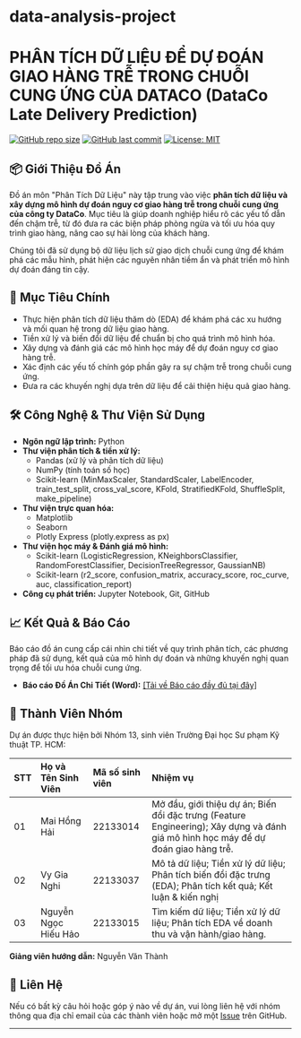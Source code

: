 # data-analysis-project
# PHÂN TÍCH DỮ LIỆU ĐỂ DỰ ĐOÁN GIAO HÀNG TRỄ TRONG CHUỖI CUNG ỨNG CỦA DATACO (DataCo Late Delivery Prediction)

[![GitHub repo size](https://img.shields.io/github/repo-size/maihonghai2004/data-analysis-project?style=for-the-badge)](https://github.com/maihonghai2004/data-analysis-project)
[![GitHub last commit](https://img.shields.io/github/last-commit/maihonghai2004/data-analysis-project?style=for-the-badge)](https://github.com/maihonghai2004/data-analysis-project/commits/main)
[![License: MIT](https://img.shields.io/badge/License-MIT-yellow.svg?style=for-the-badge)](https://opensource.org/licenses/MIT)

## 📦 Giới Thiệu Đồ Án

Đồ án môn "Phân Tích Dữ Liệu" này tập trung vào việc **phân tích dữ liệu và xây dựng mô hình dự đoán nguy cơ giao hàng trễ trong chuỗi cung ứng của công ty DataCo**. Mục tiêu là giúp doanh nghiệp hiểu rõ các yếu tố dẫn đến chậm trễ, từ đó đưa ra các biện pháp phòng ngừa và tối ưu hóa quy trình giao hàng, nâng cao sự hài lòng của khách hàng.

Chúng tôi đã sử dụng bộ dữ liệu lịch sử giao dịch chuỗi cung ứng để khám phá các mẫu hình, phát hiện các nguyên nhân tiềm ẩn và phát triển mô hình dự đoán đáng tin cậy.

## 🎯 Mục Tiêu Chính

* Thực hiện phân tích dữ liệu thăm dò (EDA) để khám phá các xu hướng và mối quan hệ trong dữ liệu giao hàng.
* Tiền xử lý và biến đổi dữ liệu để chuẩn bị cho quá trình mô hình hóa.
* Xây dựng và đánh giá các mô hình học máy để dự đoán nguy cơ giao hàng trễ.
* Xác định các yếu tố chính góp phần gây ra sự chậm trễ trong chuỗi cung ứng.
* Đưa ra các khuyến nghị dựa trên dữ liệu để cải thiện hiệu quả giao hàng.

## 🛠️ Công Nghệ & Thư Viện Sử Dụng

* **Ngôn ngữ lập trình:** Python
* **Thư viện phân tích & tiền xử lý:**
    * Pandas (xử lý và phân tích dữ liệu)
    * NumPy (tính toán số học)
    * Scikit-learn (MinMaxScaler, StandardScaler, LabelEncoder, train_test_split, cross_val_score, KFold, StratifiedKFold, ShuffleSplit, make_pipeline)
* **Thư viện trực quan hóa:**
    * Matplotlib
    * Seaborn
    * Plotly Express (plotly.express as px)
* **Thư viện học máy & Đánh giá mô hình:**
    * Scikit-learn (LogisticRegression, KNeighborsClassifier, RandomForestClassifier, DecisionTreeRegressor, GaussianNB)
    * Scikit-learn (r2_score, confusion_matrix, accuracy_score, roc_curve, auc, classification_report)
* **Công cụ phát triển:** Jupyter Notebook, Git, GitHub

## 📈 Kết Quả & Báo Cáo

Báo cáo đồ án cung cấp cái nhìn chi tiết về quy trình phân tích, các phương pháp đã sử dụng, kết quả của mô hình dự đoán và những khuyến nghị quan trọng để tối ưu hóa chuỗi cung ứng.

* **Báo cáo Đồ Án Chi Tiết (Word):** [\[Tải về Báo cáo đầy đủ tại đây\]](https://github.com/maihonghai2004/data-analysis-project/blob/45a5228ea7489736e11680439db26d08079a8144/Nhom13_PTDL_BaoCao.pdf)

## 👥 Thành Viên Nhóm

Dự án được thực hiện bởi Nhóm 13, sinh viên Trường Đại học Sư phạm Kỹ thuật TP. HCM:

| STT | Họ và Tên Sinh Viên   | Mã số sinh viên | Nhiệm vụ                                                                     |
| :-- | :-------------------- | :-------------- | :--------------------------------------------------------------------------- |
| 01  | Mai Hồng Hải          | 22133014        | Mở đầu, giới thiệu dự án; Biến đổi đặc trưng (Feature Engineering); Xây dựng và đánh giá mô hình học máy để dự đoán giao hàng trễ. |
| 02  | Vy Gia Nghi           | 22133037        | Mô tả dữ liệu; Tiền xử lý dữ liệu; Phân tích biến đổi đặc trưng (EDA); Phân tích kết quả; Kết luận & kiến nghị |
| 03  | Nguyễn Ngọc Hiếu Hảo  | 22133015        | Tìm kiếm dữ liệu; Tiền xử lý dữ liệu; Phân tích EDA về doanh thu và vận hành/giao hàng. |

**Giảng viên hướng dẫn:** Nguyễn Văn Thành

## 📧 Liên Hệ

Nếu có bất kỳ câu hỏi hoặc góp ý nào về dự án, vui lòng liên hệ với nhóm thông qua địa chỉ email của các thành viên hoặc mở một [Issue](https://github.com/maihonghai2004/data-analysis-project/issues) trên GitHub.

---

